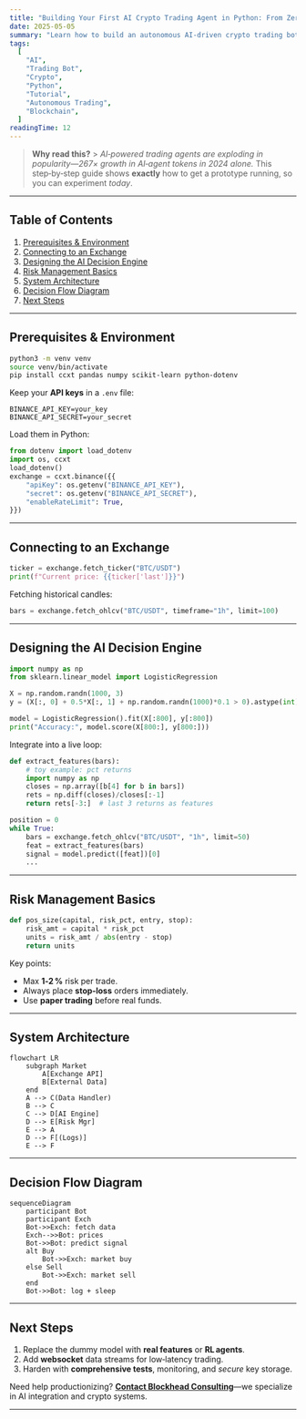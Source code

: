 ```yaml
---
title: "Building Your First AI Crypto Trading Agent in Python: From Zero to Autonomous Trading"
date: 2025-05-05
summary: "Learn how to build an autonomous AI‑driven crypto trading bot in Python. We cover environment setup, exchange API integration, an AI decision engine, risk management, and include Mermaid diagrams of architecture and decision flow."
tags:
  [
    "AI",
    "Trading Bot",
    "Crypto",
    "Python",
    "Tutorial",
    "Autonomous Trading",
    "Blockchain",
  ]
readingTime: 12
---
```


> **Why read this?** > _AI‑powered trading agents are exploding in popularity—267× growth in AI‑agent tokens in 2024 alone._
> This step‑by‑step guide shows **exactly** how to get a prototype running, so you can experiment _today_.

---

## Table&nbsp;of&nbsp;Contents

1. [Prerequisites & Environment](#prerequisites--environment)
2. [Connecting to an Exchange](#connecting-to-an-exchange)
3. [Designing the AI Decision Engine](#designing-the-ai-decision-engine)
4. [Risk Management Basics](#risk-management-basics)
5. [System Architecture](#system-architecture)
6. [Decision Flow Diagram](#decision-flow-diagram)
7. [Next Steps](#next-steps)

---

## Prerequisites & Environment

```bash
python3 -m venv venv
source venv/bin/activate
pip install ccxt pandas numpy scikit-learn python-dotenv
```

Keep your **API keys** in a `.env` file:

```dotenv
BINANCE_API_KEY=your_key
BINANCE_API_SECRET=your_secret
```

Load them in Python:

```python
from dotenv import load_dotenv
import os, ccxt
load_dotenv()
exchange = ccxt.binance({{
    "apiKey": os.getenv("BINANCE_API_KEY"),
    "secret": os.getenv("BINANCE_API_SECRET"),
    "enableRateLimit": True,
}})
```

---

## Connecting to an Exchange

```python
ticker = exchange.fetch_ticker("BTC/USDT")
print(f"Current price: {{ticker['last']}}")
```

Fetching historical candles:

```python
bars = exchange.fetch_ohlcv("BTC/USDT", timeframe="1h", limit=100)
```

---

## Designing the AI Decision Engine

```python
import numpy as np
from sklearn.linear_model import LogisticRegression

X = np.random.randn(1000, 3)
y = (X[:, 0] + 0.5*X[:, 1] + np.random.randn(1000)*0.1 > 0).astype(int)

model = LogisticRegression().fit(X[:800], y[:800])
print("Accuracy:", model.score(X[800:], y[800:]))
```

Integrate into a live loop:

```python
def extract_features(bars):
    # toy example: pct returns
    import numpy as np
    closes = np.array([b[4] for b in bars])
    rets = np.diff(closes)/closes[:-1]
    return rets[-3:]  # last 3 returns as features

position = 0
while True:
    bars = exchange.fetch_ohlcv("BTC/USDT", "1h", limit=50)
    feat = extract_features(bars)
    signal = model.predict([feat])[0]
    ...
```

---

## Risk Management Basics

```python
def pos_size(capital, risk_pct, entry, stop):
    risk_amt = capital * risk_pct
    units = risk_amt / abs(entry - stop)
    return units
```

Key points:

- Max **1‑2 %** risk per trade.
- Always place **stop‑loss** orders immediately.
- Use **paper trading** before real funds.

---

## System Architecture

```mermaid
flowchart LR
    subgraph Market
        A[Exchange API]
        B[External Data]
    end
    A --> C(Data Handler)
    B --> C
    C --> D[AI Engine]
    D --> E[Risk Mgr]
    E --> A
    D --> F[(Logs)]
    E --> F
```

---

## Decision Flow Diagram

```mermaid
sequenceDiagram
    participant Bot
    participant Exch
    Bot->>Exch: fetch data
    Exch-->>Bot: prices
    Bot->>Bot: predict signal
    alt Buy
        Bot->>Exch: market buy
    else Sell
        Bot->>Exch: market sell
    end
    Bot->>Bot: log + sleep
```

---

## Next Steps

1. Replace the dummy model with **real features** or **RL agents**.
2. Add **websocket** data streams for low‑latency trading.
3. Harden with **comprehensive tests**, monitoring, and _secure_ key storage.

Need help productionizing? **[Contact Blockhead Consulting](mailto:lance@blockhead.consulting)**—we specialize in AI integration and crypto systems.

---
